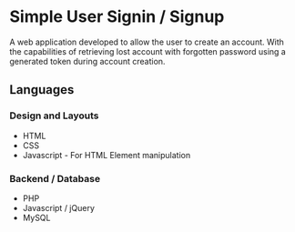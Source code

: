 
# Simple User Signin / Signup
A web application developed to allow the user to create an account.
With the capabilities of retrieving lost account with forgotten password using a generated token during account creation.



## Languages
### Design and Layouts
- HTML
- CSS
- Javascript - For HTML Element manipulation

### Backend / Database
- PHP
- Javascript / jQuery
- MySQL
